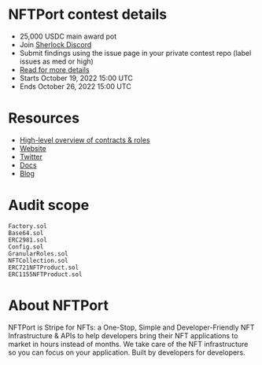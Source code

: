 # NFTPort contest details

- 25,000 USDC main award pot
- Join [Sherlock Discord](https://discord.gg/MABEWyASkp)
- Submit findings using the issue page in your private contest repo (label issues as med or high)
- [Read for more details](https://docs.sherlock.xyz/audits/watsons)
- Starts October 19, 2022 15:00 UTC
- Ends October 26, 2022 15:00 UTC

# Resources

- [High-level overview of contracts & roles](evm-minting-master/Readme.md)
- [Website](https://www.nftport.xyz/)
- [Twitter](https://twitter.com/nftport_xyz)
- [Docs](https://docs.nftport.xyz/docs/nftport)
- [Blog](https://www.nftport.xyz/blog)

# Audit scope

```
Factory.sol
Base64.sol
ERC2981.sol
Config.sol
GranularRoles.sol
NFTCollection.sol
ERC721NFTProduct.sol
ERC1155NFTProduct.sol
```

# About NFTPort

NFTPort is Stripe for NFTs: a One-Stop, Simple and Developer-Friendly NFT Infrastructure & APIs to help developers bring their NFT applications to market in hours instead of months. We take care of the NFT infrastructure so you can focus on your application. Built by developers for developers.
